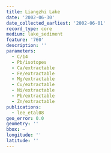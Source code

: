 ```yaml
---
title: Liangzhi Lake
date: '2002-06-30'
date_collected_earliest: '2002-06-01'
record_type: core
medium: lake_sediment
feature: '760'
description: ''
parameters:
  - C/14
  - Pb/isotopes
  - Ca/extractable
  - Fe/extractable
  - Mg/extractable
  - Cu/extractable
  - Ni/extractable
  - Pb/extractable
  - Zn/extractable
publications:
  - lee_etal08
geo_error: 0.0
geometry: ''
bbox: ~
longitude: ''
latitude: ''
---
```


